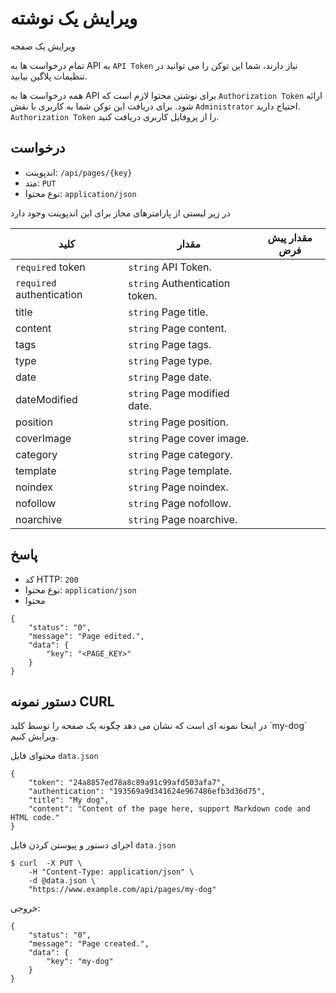 # ویرایش یک نوشته
<!-- position: 5 -->

ویرایش یک صفحه

تمام درخواست ها به API به `API Token` نیاز دارند، شما این توکن را می توانید در تنظیمات پلاگین بیابید.

همه درخواست ها به API برای نوشتن محتوا لازم است که `Authorization Token` ارائه شود. برای دریافت این توکن شما به کاربری با نقش `Administrator` احتیاج دارید. `Authorization Token` را از پروفایل کاربری دریافت کنید.


<h2 id="request">درخواست</h2>

- اندپوینت: `/api/pages/{key}`
- متد: `PUT`
- نوع محتوا: `application/json`

در زیر لیستی از پارامترهای مجاز برای این اندپوینت وجود دارد

| کلید | مقدار | مقدار پیش فرض |
|-----|-------|---------------|
| `required` token | `string` API Token. | |
| `required` authentication | `string` Authentication token. | |
| title | `string` Page title. | |
| content | `string` Page content. | |
| tags | `string` Page tags. | |
| type | `string` Page type. | |
| date | `string` Page date. | |
| dateModified | `string` Page modified date. | |
| position | `string` Page position. | |
| coverImage | `string` Page cover image. | |
| category | `string` Page category. | |
| template | `string` Page template. | |
| noindex | `string` Page noindex. | |
| nofollow | `string` Page nofollow. | |
| noarchive | `string` Page noarchive. | |

<h2 id="response">پاسخ</h2>

- کد HTTP: `200`
- نوع محتوا: `application/json`
- محتوا

```
{
	"status": "0",
	"message": "Page edited.",
	"data": {
		"key": "<PAGE_KEY>"
	}
}
```

<h2 id="curl-example">دستور نمونه CURL</h2>
در اینجا نمونه ای است که نشان می دهد چگونه یک صفحه را توسط کلید `my-dog` ویرایش کنیم.

محتوای فایل `data.json`

```
{
	"token": "24a8857ed78a8c89a91c99afd503afa7",
	"authentication": "193569a9d341624e967486efb3d36d75",
	"title": "My dog",
	"content": "Content of the page here, support Markdown code and HTML code."
}
```

اجرای دستور و پیوستن کردن فایل `data.json`

```
$ curl  -X PUT \
	-H "Content-Type: application/json" \
	-d @data.json \
	"https://www.example.com/api/pages/my-dog"
```

خروجی:

```
{
	"status": "0",
	"message": "Page created.",
	"data": {
		"key": "my-dog"
	}
}
```
